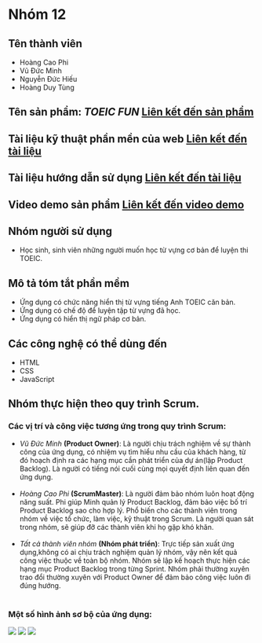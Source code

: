 <!DOCTYPE html>
<html>
    <head>
        <mate charest="utf-8" />
    </head>
    <body>
        <h1>Nhóm 12</h1>
			<h2>
			Tên thành viên
			</h2>
		<ul>
			<li>Hoàng Cao Phi</li>
			<li>Vũ Đức Minh</li>
			<li>Nguyễn Đức Hiếu</li>
			<li>Hoàng Duy Tùng</li>
		</ul>
			<h2>
			Tên sản phẩm: <i>TOEIC FUN</i> <a href= https://hoangcaophi.github.io>Liên kết đến sản phẩm</a>
			</h2>
	    		<h2> Tài liệu kỹ thuật phần mền của web <a href= https://docs.google.com/document/d/1Re0IorSIbfKEN5FdteW3fLDcN2W1iqk--UCaDrw8jGo/edit#heading=h.efa49agy8fyw>Liên kết đến tài liệu</a>
			<h2>
			<h2> Tài liệu hướng dẫn sử dụng <a href= https://docs.google.com/document/d/1wggxR_ItWVyXfkKeEhUgI4tF0bgyUw8MXD8hD5E_n7U/edit>Liên kết đến tài liệu</a>
			<h2>
			<h2> Video demo sản phẩm <a href= >Liên kết đến video demo</a>
			<h2>
			Nhóm người sử dụng
			</h2>
			<ul>
			<li>Học sinh, sinh viên những người muốn học từ vựng cơ bản để luyện thi TOEIC.</li>
			</ul>
			<h2>
			Mô tả tóm tắt phần mềm
			</h2>
			<ul>
				<li>Ứng dụng có chức năng hiển thị  từ vựng tiếng Anh TOEIC căn bản.</li>
				<li>Ứng dụng có chế độ để luyện tập từ vựng đã học.</li>
				<li>Ứng dụng có hiển thị ngữ pháp cơ bản.</li>
			</ul>
			<h2>
			Các công nghệ có thể dùng đến
			</h2>
			<ul>
					<li>HTML</li>
					<li>CSS</li>
					<li>JavaScript</li>
			</ul>
	       <h2>Nhóm thực hiện theo quy trình Scrum.</h2>
	  		  <h3>Các vị trí và công việc tương ứng trong quy trình Scrum: </h3>
	    <ul>
	    	<li><i>Vũ Đức Minh </i><strong>(Product Owner)</strong>: Là người chịu trách nghiệm về sự thành công của ứng dụng, có nhiệm vụ tìm hiểu nhu cầu của khách hàng, từ đó hoạch định ra các hạng mục cần phát triển của dự án(lập Product Backlog). Là người có tiếng nói cuối cùng mọi quyết định liên quan đến ứng dụng. </li></br>
	    	<li><i>Hoàng Cao Phi </i><strong>(ScrumMaster)</strong>: Là người đảm bảo nhóm luôn hoạt động năng suất. Phi giúp Minh quản lý Product Backlog, đảm bảo việc bố trí Product Backlog sao cho hợp lý. Phổ biến cho các thành viên trong nhóm về việc tổ chức, làm việc, kỹ thuật trong Scrum. Là người quan sát trong nhóm, sẽ giúp đỡ các thành viên khi họ gặp khó khăn.</li></br>
	    	<li>
	    		<i>Tất cả thành viên nhóm </i><strong>(Nhóm phát triển)</strong>: 
	    		Trực tiếp sản xuất ứng dụng,không có ai chịu trách nghiệm quản lý nhóm, vậy nên kết quả công việc thuộc về toàn bộ nhóm. Nhóm sẽ lập kế hoạch thực hiện các hạng mục Product Backlog trong từng Sprint. Nhóm phải thường xuyên trao đổi thường xuyên với Product Owner để đảm bảo công việc luôn đi đúng hướng.
	    	</li></br>
	    </ul>
			<h3>Một số hình ảnh sơ bộ của ứng dụng:</h3>
	    		<img src = "https://user-images.githubusercontent.com/43242684/56467571-e131b700-644a-11e9-96c5-020e4c4cc35d.png"></img>
	    		<img src = "https://user-images.githubusercontent.com/43242684/56467584-11795580-644b-11e9-84ad-9974d194d781.png"></img>
	    		<img src = "https://user-images.githubusercontent.com/43242684/56467617-6321e000-644b-11e9-8658-197ab3f4b844.PNG"></img>
			
	    	       

</html>
